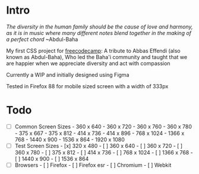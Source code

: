 Intro
=====

*The diversity in the human family should be the cause of love and harmony, as it is in music where many different notes blend together in the making of a perfect chord* ~Abdul-Baha

My first CSS project for [freecodecamp](freecodecamp.org): A tribute to Abbas Effendi (also known as Abdul-Baha), Who led the Baha'i community and taught that we are happier when we appreciate diversity and act with compassion

Currently a WIP and initially designed using Figma

Tested in Firefox 88 for mobile sized screen with a width of 333px

Todo
====

- [ ] Common Screen Sizes
		- 360 x 640
		- 360 x 720
		- 360 x 760
		- 360 x 780
		- 375 x 667
		- 375 x 812
		- 414 x 736
		- 414 x 896
		- 768 x 1024
		- 1366 x 768
		- 1440 x 900
		- 1536 x 864
		- 1920 x 1080
- [ ] Test Screen Sizes
		- [x] 320 x 480
		- [ ] 360 x 640
		- [ ] 360 x 720
		- [ ] 360 x 780
		- [ ] 375 x 812
		- [ ] 414 x 736
		- [ ] 768 x 1024
		- [ ] 1366 x 768
		- [ ] 1440 x 900
		- [ ] 1536 x 864
- [ ] Browsers
		- [ ] Firefox
		- [ ] Firefox esr
		- [ ] Chromium
		- [ ] Webkit
